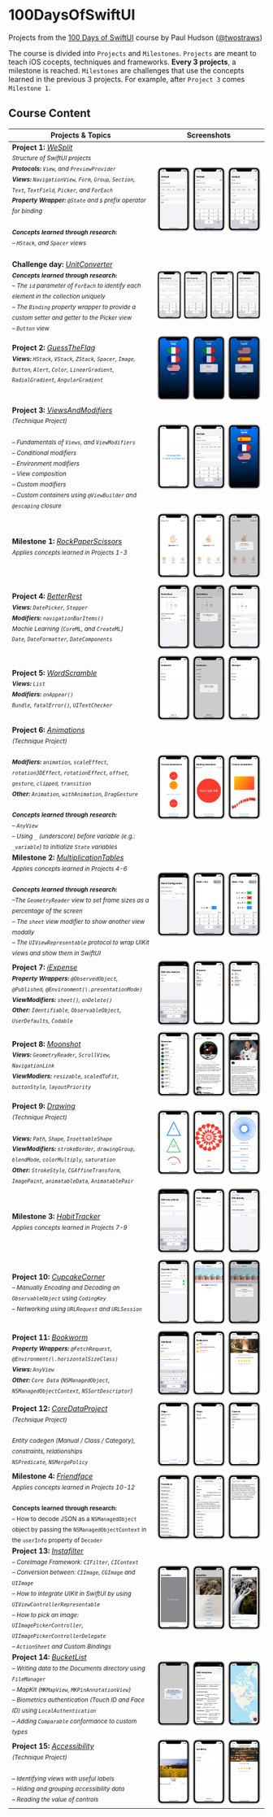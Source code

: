 # 100DaysOfSwiftUI

Projects from the [100 Days of SwiftUI](https://www.hackingwithswift.com/100/swiftui) course by Paul Hudson ([@twostraws](https://github.com/twostraws))

The course is divided into `Projects` and `Milestones`. `Projects` are meant to teach iOS cocepts, techniques and frameworks.
**Every 3 projects**, a milestone is reached. `Milestones` are challenges that use the concepts learned in the previous 3 projects. For example, after `Project 3` comes `Milestone 1`.

## Course Content

| Projects & Topics | Screenshots |
| -----------------  | :---------: |
| **Project 1:** *[WeSplit](WeSplit)*<br><sub>_Structure of SwiftUI projects<br>**Protocols:** `View`, and `PreviewProvider`<br>**Views:** `NavigationView`, `Form`, `Group`, `Section`, `Text`, `TextField`, `Picker`, and `ForEach`<br>**Property Wrapper:** `@State` and `$` prefix operator for binding<br><br>**Concepts learned through research:**<br>– `HStack`, and `Spacer` views_<br><br></sub> | ![Screenshots](WeSplit/Screenshots/Thumbnails/Combined.png) |
| **Challenge day:** *[UnitConverter](UnitConverter)*<br><sub>_**Concepts learned through research:**<br>– The `id` parameter of `ForEach` to identify each element in the collection uniquely<br>– The `Binding` property wrapper to provide a custom setter and getter to the Picker view<br>– `Button` view_</sub> | ![Screenshots](UnitConverter/Screenshots/Thumbnails/Combined.png) |
| **Project 2:** *[GuessTheFlag](GuessTheFlag)*<br><sub>_**Views:** `HStack`, `VStack`, `ZStack`, `Spacer`, `Image`, `Button`, `Alert`, `Color`, `LinearGradient`, `RadialGradient`, `AngularGradient`_<br><br></sub> | ![Screenshots](GuessTheFlag/Screenshots/Thumbnails/Combined.png) |
| **Project 3:** *[ViewsAndModifiers](ViewsAndModifiers)*<br><sub>_(Technique Project)<br><br>– Fundamentals of `Views`, and `ViewModifiers`<br>– Conditional modifiers<br>– Environment modifiers<br>– View composition<br>– Custom modifiers<br>– Custom containers using `@ViewBuilder` and `@escaping` closure_</sub> | ![Screenshots](ViewsAndModifiers/Screenshots/Thumbnails/Combined.png) |
| **Milestone 1:** *[RockPaperScissors](RockPaperScissors)*<br><sub>_Applies concepts learned in Projects 1-3_</sub> | ![Screenshots](RockPaperScissors/Screenshots/Thumbnails/Combined.png) |
| **Project 4:** *[BetterRest](BetterRest)*<br><sub>_**Views:** `DatePicker`, `Stepper`<br>**Modifiers:** `navigationBarItems()`<br>Machie Learning (`CoreML`, and `CreateML`)<br>`Date`, `DateFormatter`, `DateComponents`_</sub> | ![Screenshots](BetterRest/Screenshots/Thumbnails/Combined.png) |
| **Project 5:** *[WordScramble](WordScramble)*<br><sub>_**Views:** `List`<br>**Modifiers:** `onAppear()`<br>`Bundle`, `fatalError()`, `UITextChecker`_</sub> | ![Screenshots](WordScramble/Screenshots/Thumbnails/Combined.png) |
| **Project 6:** *[Animations](Animations)*<br><sub>_(Technique Project)<br><br>**Modifiers:** `animation`, `scaleEffect`, `rotation3DEffect`, `rotationEffect`, `offset`, `gesture`, `clipped`, `transition`<br>**Other:** `Animation`, `withAnimation`, `DragGesture`<br><br>**Concepts learned through research:**<br>– `AnyView`<br>– Using `_` (underscore) before variable (e.g.: `_variable`) to initialize `State` variables_</sub> | ![Screenshots](Animations/Screenshots/Thumbnails/Combined.png) |
| **Milestone 2:** *[MultiplicationTables](MultiplicationTables)*<br><sub>_Applies concepts learned in Projects 4-6<br><br>**Concepts learned through research:**<br>–The `GeometryReader` view to set frame sizes as a percentage of the screen<br>– The `sheet` view modifier to show another view modally<br>– The `UIViewRepresentable` protocol to wrap UIKit views and show them in SwiftUI_</sub> | ![Screenshots](MultiplicationTables/Screenshots/Thumbnails/Combined.png) |
| **Project 7:** *[iExpense](iExpense)*<br><sub>_**Property Wrappers:** `@ObservedObject`, `@Published`, `@Environment(\.presentationMode)`<br>**ViewModifiers:** `sheet()`, `onDelete()`<br>**Other:** `Identifiable`, `ObservableObject`, `UserDefaults`, `Codable`_</sub> | ![Screenshots](iExpense/Screenshots/Thumbnails/Combined.png) |
| **Project 8:** *[Moonshot](Moonshot)*<br><sub>_**Views:** `GeometryReader`, `ScrollView`, `NavigationLink`<br>**ViewModiers:** `resizable`, `scaledToFit`, `buttonStyle`, `layoutPriority`_</sub> | ![Screenshots](Moonshot/Screenshots/Thumbnails/Combined.png) |
| **Project 9:** *[Drawing](Drawing)*<br><sub>_(Technique Project)<br><br>**Views:** `Path`, `Shape`, `InsettableShape`<br>**ViewModifiers:** `strokeBorder`, `drawingGroup`, `blendMode`, `colorMultiply`, `saturation`<br>**Other:** `StrokeStyle`, `CGAffineTransform`, `ImagePaint`, `animatableData`, `AnimatablePair`_</sub> | ![Screenshots](Drawing/Screenshots/Thumbnails/Combined.png) |
| **Milestone 3:** *[HabitTracker](HabitTracker)*<br><sub>_Applies concepts learned in Projects 7-9_</sub> | ![Screenshots](HabitTracker/Screenshots/Thumbnails/Combined.png) |
| **Project 10:** *[CupcakeCorner](CupcakeCorner)*<br><sub>_– Manually Encoding and Decoding an `ObservableObject` using `CodingKey`<br>– Networking using `URLRequest` and `URLSession`_</sub> | ![Screenshots](CupcakeCorner/Screenshots/Thumbnails/Combined.png) |
| **Project 11:** *[Bookworm](Bookworm)*<br><sub>_**Property Wrappers:** `@FetchRequest`, `@Environment(\.horizontalSizeClass)`<br>**Views:** `AnyView`<br>**Other:** `Core Data` (`NSManagedObject`, `NSManagedObjectContext`, `NSSortDescriptor`)_</sub> | ![Screenshots](Bookworm/Screenshots/Thumbnails/Combined.png) |
| **Project 12:** *[CoreDataProject](CoreDataProject)*<br><sub>_(Technique Project)<br><br>Entity codegen (Manual / Class / Category), constraints, relationships<br>`NSPredicate`, `NSMergePolicy`_</sub> | ![Screenshots](CoreDataProject/Screenshots/Thumbnails/Combined.png) |
| **Milestone 4:** *[Friendface](Friendface)*<br><sub>_Applies concepts learned in Projects 10-12_<br><br>**Concepts learned through research:**<br>– How to decode JSON as a `NSManagedObject` object by passing the `NSManagedObjectContext` in the `userInfo` property of `Decoder`</sub> | ![Screenshots](Friendface/Screenshots/Thumbnails/Combined.png) |
| **Project 13:** *[Instafilter](Instafilter)*<br><sub>_– CoreImage Framework: `CIFilter`, `CIContext`<br>– Conversion between: `CIImage`, `CGImage` and `UIImage`<br>– How to integrate UIKit in SwiftUI by using `UIViewControllerRepresentable`<br>– How to pick an image: `UIImagePickerController`, `UIImagePickerControllerDelegate`<br>– `ActionSheet` and Custom Bindings_</sub> | ![Screenshots](Instafilter/Screenshots/Thumbnails/Combined.png) |
| **Project 14:** *[BucketList](BucketList)*<br><sub>_– Writing data to the Documents directory using `FileManager`<br>– MapKit (`MKMapView`, `MKPinAnnotationView`)<br>– Biometrics authentication (Touch ID and Face ID) using `LocalAuthentication`<br>– Adding `Comparable` conformance to custom types_</sub> | ![Screenshots](BucketList/Screenshots/Thumbnails/Combined.png) |
| **Project 15:** *[Accessibility](Accessibility)*<br><sub>_(Technique Project)<br><br>– Identifying views with useful labels<br>– Hiding and grouping accessibility data<br>– Reading the value of controls_</sub> | ![Screenshots](Accessibility/Screenshots/Thumbnails/Combined.png) |